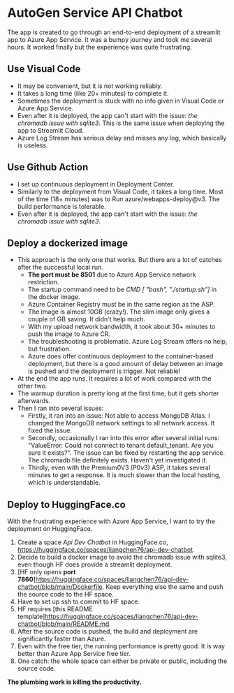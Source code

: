 # AutoGen Service API Chatbot

The app is created to go through an end-to-end deployment of a streamlit app to Azure App Service. It was a bumpy journey and took me several hours. It worked finally but the experience was quite frustrating.

## Use Visual Code

- It may be convenient, but it is not working reliably.
- It takes a long time (like 20+ minutes) to complete it.
- Sometimes the deployment is stuck with no info given in Visual Code or Azure App Service.
- Even after it is deployed, the app can't start with the issue: *the chromadb issue with sqlite3*. This is the same issue when deploying the app to Streamlit Cloud.
- Azure Log Stream has serious delay and misses any log, which basically is useless.

## Use Github Action

- I set up continuous deployment in Deployment Center.
- Similarly to the deployment from Visual Code, it takes a long time. Most of the time (18+ minutes) was to Run azure/webapps-deploy@v3. The build performance is tolerable.
- Even after it is deployed, the app can't start with the issue: *the chromadb issue with sqlite3*.

## Deploy a dockerized image

- This approach is the only one that works. But there are a lot of catches after the successful local run.
    * **The port must be 8501** due to Azure App Service network restriction.
    * The startup command need to be *CMD [ "bash", "./startup.sh"]* in the docker image.
    * Azure Container Registry must be in the same region as the ASP.
    * The image is almost 10GB (crazy!). The slim image only gives a couple of GB saving. It didn't help much.
    * With my upload network bandwidth, it took about 30+ minutes to push the image to Azure CR.
    * The troubleshooting is problematic. Azure Log Stream offers no help, but frustration.
    * Azure does offer continuous deployment to the container-based deployment, but there is a good amount of delay between an image is pushed and the deployment is trigger. Not reliable!
- At the end the app runs. It requires a lot of work compared with the other two.
- The warmup duration is pretty long at the first time, but it gets shorter afterwards.
- Then I ran into several issues:
  - Firstly, it ran into an issue: Not able to access MongoDB Atlas. I changed the MongoDB network settings to all network access. It fixed the issue.
  - Secondly, occasionally I ran into this error after several initial runs: "ValueError: Could not connect to tenant default_tenant. Are you sure it exists?". The issue can be fixed by restarting the app service. The chromadb file definitely exists. Haven't yet investigated it.
  - Thirdly, even with the Premium0V3 (P0v3) ASP, it takes several minutes to get a response. It is much slower than the local hosting, which is understandable.

## Deploy to HuggingFace.co

With the frustrating experience with Azure App Service, I want to try the deployment on HuggingFace.

1. Create a space *Api Dev Chatbot* in HuggingFace.co, <https://huggingface.co/spaces/liangchen76/api-dev-chatbot>.
2. Decide to build a docker image to avoid the chromadb issue with sqlite3, even though HF does provide a streamlit deployment.
3. [HF only opens **port 7860**]<https://huggingface.co/spaces/liangchen76/api-dev-chatbot/blob/main/Dockerfile>. Keep everything else the same and push the source code to the HF space.
4. Have to set up ssh to commit to HF space.
5. HF requires [this README template]<https://huggingface.co/spaces/liangchen76/api-dev-chatbot/blob/main/README.md>.
6. After the source code is pushed, the build and deployment are significantly faster than Azure.
7. Even with the free tier, the running performance is pretty good. It is way better than Azure App Service free tier.
8. One catch: the whole space can either be private or public, including the source code.

**The plumbing work is killing the productivity.**
